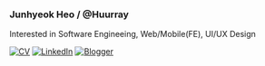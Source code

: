 ### Junhyeok Heo  /  @Huurray
Interested in Software Engineeing, Web/Mobile(FE), UI/UX Design

[![CV](https://img.shields.io/badge/CV-%23white.svg?style=for-the-badge&logo=notion&logoColor=white)](https://huurray.notion.site/CV-FE-cb10e79133b44b63a72ec62cfa5846c7)
[![LinkedIn](https://img.shields.io/badge/Linkedin-%230077B5.svg?style=for-the-badge&logo=linkedin&logoColor=white)](https://www.linkedin.com/in/huurray)
[![Blogger](https://img.shields.io/badge/Blog-FF5722?style=for-the-badge&logo=blogger&logoColor=white)](https://velog.io/@huurray)
